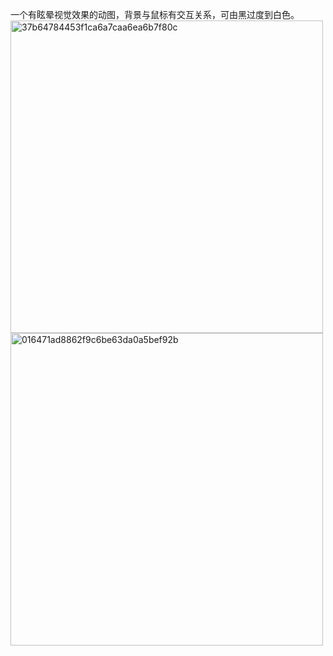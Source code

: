 一个有眩晕视觉效果的动图，背景与鼠标有交互关系，可由黑过度到白色。
<img width="500" alt="37b64784453f1ca6a7caa6ea6b7f80c" src="https://user-images.githubusercontent.com/91371614/141064181-2b802562-f835-47ee-a291-56c02b413cc4.png">
<img width="500" alt="016471ad8862f9c6be63da0a5bef92b" src="https://user-images.githubusercontent.com/91371614/141064195-3e1d71c3-5058-4e19-b8be-76e9e8859c76.png">

